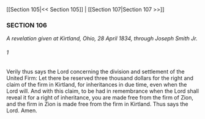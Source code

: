 [[Section 105|<< Section 105]]  |  [[Section 107|Section 107 >>]]

### SECTION 106

*A revelation given at Kirtland, Ohio, 28 April 1834, through Joseph Smith Jr.*

###### 1
Verily thus says the Lord concerning the division and settlement of the United Firm: Let there be reserved three thousand dollars for the right and claim of the firm in Kirtland, for inheritances in due time, even when the Lord will. And with this claim, to be had in remembrance when the Lord shall reveal it for a right of inheritance, you are made free from the firm of Zion, and the firm in Zion is made free from the firm in Kirtland. Thus says the Lord. Amen.